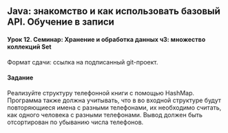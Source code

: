 ## Java: знакомство и как использовать базовый API. Обучение в записи
#### Урок 12. Семинар: Хранение и обработка данных ч3: множество коллекций Set
Формат сдачи: ссылка на подписанный git-проект.

#### Задание

Реализуйте структуру телефонной книги с помощью HashMap.
Программа также должна учитывать, что в во входной структуре будут повторяющиеся имена с разными телефонами, их необходимо считать, как одного человека с разными телефонами. Вывод должен быть отсортирован по убыванию числа телефонов.
